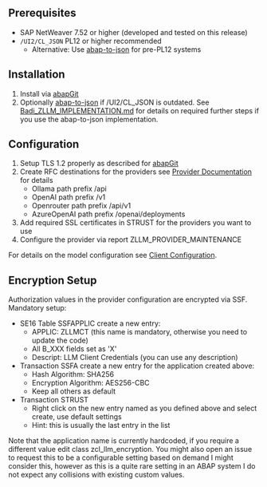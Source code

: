 ## Prerequisites
- SAP NetWeaver 7.52 or higher (developed and tested on this release)
- `/UI2/CL_JSON` PL12 or higher recommended
  - Alternative: Use [abap-to-json](https://github.com/SAP/abap-to-json) for pre-PL12 systems

## Installation
1. Install via [abapGit](https://github.com/abapGit/abapGit)
2. Optionally [abap-to-json](https://github.com/SAP/abap-to-json) if /UI2/CL_JSON is outdated. See [Badi_ZLLM_IMPLEMENTATION.md](Badi_ZLLM_IMPLEMENTATION.md) for details on required further steps if you use the abap-to-json implementation.

## Configuration
1. Setup TLS 1.2 properly as described for [abapGit](https://docs.abapgit.org/user-guide/setup/ssl-setup.html#sap-crypto-library)
2. Create RFC destinations for the providers see [Provider Documentation](Provider.md) for details
    - Ollama path prefix /api
    - OpenAI path prefix /v1
    - Openrouter path prefix /api/v1
    - AzureOpenAI path prefix /openai/deployments
3. Add required SSL certificates in STRUST for the providers you want to use
4. Configure the provider via report ZLLM_PROVIDER_MAINTENANCE

For details on the model configuration see [Client Configuration](ClientConfiguration.md).

## Encryption Setup
Authorization values in the provider configuration are encrypted via SSF. Mandatory setup:
- SE16 Table SSFAPPLIC create a new entry:
    - APPLIC: ZLLMCT (this name is mandatory, otherwise you need to update the code)
    - All B_XXX fields set as 'X'
    - Descript: LLM Client Credentials (you can use any description)
- Transaction SSFA create a new entry for the application created above:
    - Hash Algorithm: SHA256
    - Encryption Algorithm: AES256-CBC
    - Keep all others as default
- Transaction STRUST
    - Right click on the new entry named as you defined above and select create, use default settings
    - Hint: this is usually the last entry in the list

Note that the application name is currently hardcoded, if you require a different value edit class zcl_llm_encryption. You might also open an issue to request this to be a configurable setting based on demand I might consider this, however as this is a quite rare setting in an ABAP system I do not expect any collisions with existing custom values.